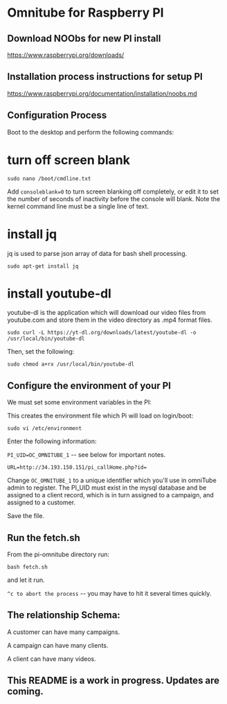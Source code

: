 
# Omnitube for Raspberry PI


## Download NOObs for new PI install
https://www.raspberrypi.org/downloads/

## Installation process instructions for setup PI
https://www.raspberrypi.org/documentation/installation/noobs.md

## Configuration Process

Boot to the desktop and perform the following commands:

# turn off screen blank

`sudo nano /boot/cmdline.txt`

Add `consoleblank=0` to turn screen blanking off completely, or edit it to set the number of seconds of inactivity before the console will blank. Note the kernel command line must be a single line of text.

# install jq 
jq is used to parse json array of data for bash shell processing.

`sudo apt-get install jq`

# install youtube-dl
youtube-dl is the application which will download our video files from youtube.com and store
them in the video directory as .mp4 format files. 

`sudo curl -L https://yt-dl.org/downloads/latest/youtube-dl -o /usr/local/bin/youtube-dl`

Then, set the following:

`sudo chmod a+rx /usr/local/bin/youtube-dl`


## Configure the environment of your PI
We must set some environment variables in the PI:

This creates the environment file which Pi will load on login/boot:

`sudo vi /etc/environment` 

Enter the following information:

`PI_UID=OC_OMNITUBE_1` -- see below for important notes.

`URL=http://34.193.150.151/pi_callHome.php?id=`

Change `OC_OMNITUBE_1` to a unique identifier which you'll use in omniTube admin to register.
The PI_UID must exist in the mysql database and be assigned to a client record, which is in turn assigned to a campaign, and assigned to a customer. 

Save the file.


## Run the fetch.sh

From the pi-omnitube directory run:

`bash fetch.sh` 

and let it run. 

`^c to abort the process` -- you may have to hit it several times quickly. 




## The relationship Schema:
A customer can have many campaigns.

A campaign can have many clients.

A client can have many videos. 

## This README is a work in progress. Updates are coming.
